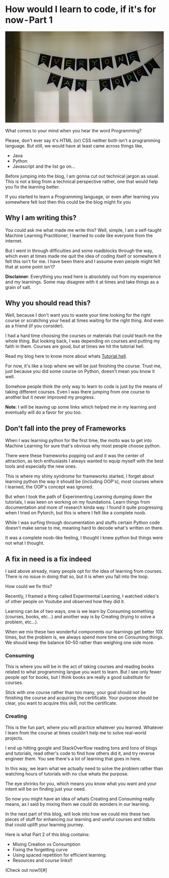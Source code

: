 # How would I learn to code, if it's for now - Part 1


![Photo by Adi Goldstein on Unsplash](https://github.com/ashikshafi08/fastpages/blob/master/_posts/Images/htlc_1.jpeg)


What comes to your mind when you hear the word Programming?

Please, don't ever say it's HTML (or) CSS neither both isn't a programming language. But still, we would have at least came across things like,
- Java
- Python
- Javascript and the list go on…

Before jumping into the blog, I am gonna cut out technical jargon as usual. This is not a blog from a technical perspective rather, one that would help you fix the learning better.

If you started to learn a Programming language, or even after learning you somewhere felt lost then this could be the blog might fix you

## Why I am writing this?

You could ask me what made me write this? Well, simple, I am a self-taught Machine Learning Practitioner, I learned to code like everyone from the internet.

But I went in through difficulties and some roadblocks through the way, which even at times made me quit the idea of coding itself or somewhere it felt this isn't for me. I have been there and I assume even people might felt that at some point isn't?

**Disclaimer**: Everything you read here is absolutely out from my experience and my learnings. Some may disagree with it at times and take things as a grain of salt.

## Why you should read this?

Well, because I don't want you to waste your time looking for the right course or scratching your head at times waiting for the right thing. And even as a friend (if you consider).

I had a hard time choosing the courses or materials that could teach me the whole thing. But looking back, I was depending on courses and putting my faith in them. Courses are good, but at times we hit the tutorial hell.

Read my blog here to know more about whats [Tutorial hell](https://medium.com/datadriveninvestor/plunging-in-tutorial-hell-37fda7ecf272).

For now, it's like a loop where we will be just finishing the course. Trust me, just because you did some course on Python, doesn't mean you know it well.

Somehow people think the only way to learn to code is just by the means of taking different courses. Even I was there jumping from one course to another but it never improved my progress.

**Note**: I will be leaving up some links which helped me in my learning and eventually will do a favor for you too.

## Don't fall into the prey of Frameworks

When I was learning python for the first time, the motto was to get into Machine Learning for sure that's obvious why most people choose python.

There were these frameworks popping out and it was the center of attraction, as tech enthusiasts I always wanted to equip myself with the best tools and especially the new ones.

This is where my shiny syndrome for frameworks started, I forget about learning python the way it should be (including OOP's), most courses where I learned, the OOP's concept was ignored.

But when I took the path of Experimenting Learning dumping down the tutorials, I was keen on working on my foundations. Learn things from documentation and more of research kinda way. I found it quite progressing when I tried on Pytorch, but this is where I felt like a complete noob.

While I was surfing through documentation and stuffs certain Python code doesn't make sense to me, meaning hard to decode what's written on there.

It was a complete noob-like feeling, I thought I knew python but things were not what I thought.

## A fix in need is a fix indeed
I said above already, many people opt for the idea of learning from courses. There is no issue in doing that so, but it is when you fall into the loop.

How could we fix this?

Recently, I framed a thing called Experimental Learning, I watched video's of other people on Youtube and observed how they did it.

Learning can be of two ways, one is we learn by Consuming something (courses, books, etc…) and another way is by Creating (trying to solve a problem, etc...).

When we mix these two wonderful components our learnings get better 10X times, but the problem is, we always spend more time on Consuming things. We should keep the balance 50–50 rather than weighing one side more.

### Consuming

This is where you will be in the act of taking courses and reading books related to what programming langue you want to learn. But I see only fewer people opt for books, but I think books are really a good substitute for courses.

Stick with one course rather than too many, your goal should not be finishing the course and acquiring the certificate. Your purpose should be clear, you want to acquire this skill, not the certificate.

### Creating 

This is the fun part, where you will practice whatever you learned. Whatever I learn from the course at times couldn't help me to solve real-world projects.

I end up hitting google and StackOverflow reading tons and tons of blogs and tutorials, read other's code to find how others did it, and try reverse engineer them. You see there's a lot of learning that goes in here.

In this way, we learn what we actually need to solve the problem rather than watching hours of tutorials with no clue whats the purpose.

The eye shrinks for you, which means you know what you want and your intent will be on finding just your need.

So now you might have an idea of whats Creating and Consuming really means, as I said by mixing them we could do wonders in our learning.

In the next part of this blog, will look into how we could mix these two pieces of stuff for enhancing our learning and useful courses and tidbits that could uplift your learning journey.


Here is what Part 2 of this blog contains:

- Mixing Creation vs Consumption
- Fixing the forgetting curve
- Using spaced repetition for efficient learning.
- Resources and course links!!

(Check out now!)[#]
